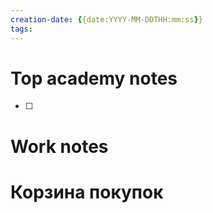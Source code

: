 ```yaml
---
creation-date: {{date:YYYY-MM-DDTHH:mm:ss}}
tags:
---
```


# Top academy notes
- [ ] 
 

# Work notes


# Корзина покупок
